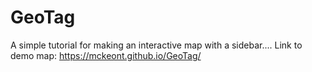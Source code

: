 # GeoTag 
A simple tutorial for making an interactive map with a sidebar....
Link to demo map: https://mckeont.github.io/GeoTag/

